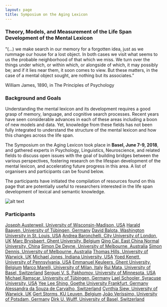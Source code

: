```yaml
---
layout: page
title: Symposium on the Aging Lexicon
---
```

 
### Theory, Models, and Measurement of the Life Span Development of the Mental Lexicon
 
“(...) we make search in our memory for a forgotten idea, just as we rummage our house for a lost object. In both cases we visit what seems to us the probable neighborhood of that which we miss. We turn over the things under which, or within which, or alongside of which, it may possibly be; and if it lies near them, it soon comes to view. But these matters, in the case of a mental object sought, are nothing but its associates.”

William James, 1890, in The Principles of Psychology

### Background and Goals

Understanding the mental lexicon and its development requires a good grasp of memory, language, and cognitive search processes. Recent years have seen considerable advances in each of these areas including a boon of new models and data. Yet, knowledge from these fields has not been fully integrated to understand the structure of the mental lexicon and how this changes across the life span.

The Symposium on the Aging Lexicon took place in <b>Basel, June 7-9, 2018</b>, and gathered experts in Psychology, Linguistics, Neuroscience, and related fields to discuss open issues with the goal of building bridges between the various perspectives, fostering research on the lifespan development of the mental lexicon, and accelerating future progress in this area. A list of organisers and participants can be found below.

The participants have initiated the compilation of resources found on this page that are potentially useful to researchers interested in the life span development of lexical and semantic knowledge.

![alt text](https://psychologie.unibas.ch/fileadmin/_processed_/7/f/csm_Group_5d17c4269c.jpg?1529921429)

### Participants

<a href="http://psych.wisc.edu/staff/austerweil-joe/" title="Opens external link in new window" target="_blank" class="external-link-new-window">Joseph Austerweil, University of Wisconsin-Madison, USA</a>
<a href="http://www.sfs.uni-tuebingen.de/~hbaayen/index.html" title="Opens external link in new window" target="_blank">Harald Baayen,&nbsp;University of Tübingen, Germany</a>
<a href="https://psychweb.wustl.edu/people/david-balota" title="Opens external link in new window" target="_blank">David Balota, Washington University in St. Louis, USA</a>
<a href="https://sites.google.com/site/andreabaronchelli/" title="Opens external link in new window" target="_blank" class="external-link-new-window">Andrea Baronchelli, City University of London, UK</a>
<a href="http://crr.ugent.be/members/marc-brysbaert" title="Opens external link in new window" target="_blank">Marc Brysbaert, Ghent University, Belgium</a>
<a href="https://research.shanghai.nyu.edu/centers-and-institutes/brain/people/qing-cai" title="Opens external link in new window" target="_blank">Qing Cai,&nbsp;East China Normal University, China</a>
<a href="https://findanexpert.unimelb.edu.au/display/person809203" title="Opens external link in new window" target="_blank">Simon De Deyne, University of Melbourne, Australia</a>
<a href="https://www.findanexpert.unimelb.edu.au/display/person811247" title="Opens external link in new window" target="_blank">Simon Dennis, University of Melbourne, Australia</a>
<a href="https://warwick.ac.uk/fac/sci/psych/people/thills/" title="Opens external link in new window" target="_blank">Thomas Hills, University of Warwick, UK</a>
<a href="http://psych.indiana.edu/faculty/jonesmn.php" title="Opens external link in new window" target="_blank">Michael Jones, Indiana University, USA</a>
<a href="https://yoedkenett.academia.edu" title="Opens external link in new window" target="_blank">Yoed Kenett, University of Pennsylvania, USA</a>
<a href="http://crr.ugent.be/members/emmanuel-keuleers" title="Opens external link in new window" target="_blank">Emmanuel Keuleers, Ghent University, Belgium</a>
<a href="http://www.marcomarelli.net/" title="Opens external link in new window" target="_blank">Marco Marelli, University of Milan, Italy</a>
<a href="https://psychologie.unibas.ch/en/persons/mata-rui/" title="Opens external link in new window" target="_blank">Rui Mata, University of Basel, Switzerland</a>
<a href="https://healthinformatics.umn.edu/bio/ihi-faculty-staff/serguei-pakhomov" title="Opens external link in new window" target="_blank">Serguei V. S. Pakhomov, University of Minnesota, USA</a>
<a href="http://www.sfs.uni-tuebingen.de/~mramscar/index.html" title="Opens external link in new window" target="_blank">Michael Ramscar, University of Tübingen, Germany</a>
<a href="http://asfaculty.syr.edu/pages/psy/schooler-lael.html" title="Opens external link in new window" target="_blank">Lael Schooler, Syracuse University, USA</a>
<a href="http://www.psychologie.uni-frankfurt.de/69824239/005_Prof_-Yee-Lee-Shing" title="Opens external link in new window" target="_blank" class="external-link-new-window">Yee Lee Shing, Goethe University Frankfurt, Germany</a>
<a href="http://www.psychologie.uzh.ch/de/bereiche/nec/allgpsy/Team/Souza.html" title="Opens internal link in current window" target="_blank" class="external-link-new-window">Alessandra da Souza de Carvalho, Switzerland</a>
<a href="https://warwick.ac.uk/fac/sci/psych/people/csiew/" title="Opens external link in new window" target="_blank">Cynthia Siew, University of Warwick, UK</a>
<a href="https://ppw.kuleuven.be/home/english/education/programmes/master-of-psychology-theory-and-research/teaching-staff/00014717" title="Opens external link in new window" target="_blank">Gert Storms,&nbsp;KU Leuven, Belgium</a>
<a href="https://www.uni-potsdam.de/prim/staff/verissimo.html" title="Opens external link in new window" target="_blank">João Veríssimo, University of Potsdam, Germany</a>
<a href="https://psychologie.unibas.ch/en/persons/dirk-wulff/" title="Opens external link in new window" target="_blank">Dirk U. Wulff, University of Basel, Switzerland</a>
